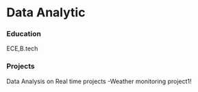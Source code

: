 # Data Analytic

### Education
ECE,B.tech

### Projects
Data Analysis on Real time projects
-Weather monitoring project1!
